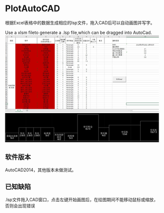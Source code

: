 # PlotAutoCAD
根据Excel表格中的数据生成相应的lsp文件，拖入CAD后可以自动画图并写字。

Use a xlsm fileto generate a .lsp file,which can be dragged into AutoCad.
![image](https://github.com/XStir/PlotAutoCAD/blob/master/excel.jpg)
![image](https://github.com/XStir/PlotAutoCAD/blob/master/cad.jpg)
## 软件版本
AutoCAD2014，其他版本未做测试。
## 已知缺陷
.lsp文件拖入CAD窗口，点击左键开始画图后，在绘图期间不能移动鼠标或缩放，否则会出现错误
